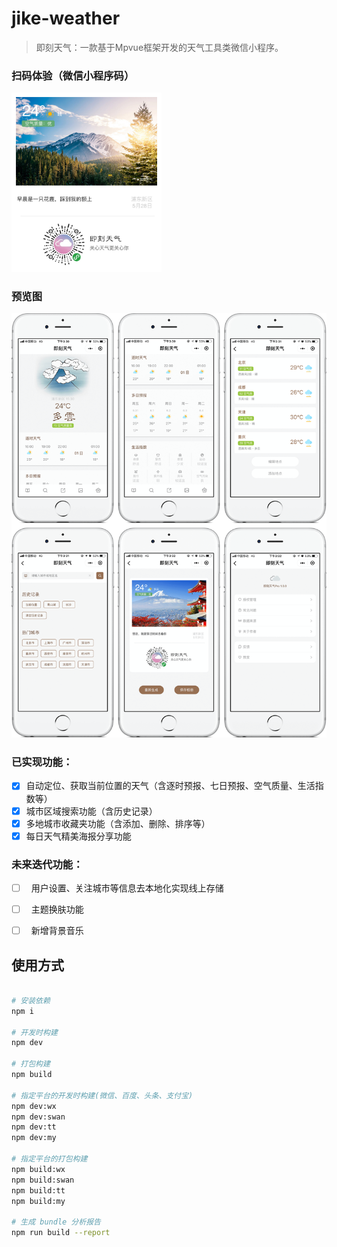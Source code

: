 # jike-weather

> 即刻天气：一款基于Mpvue框架开发的天气工具类微信小程序。

### 扫码体验（微信小程序码）
<img src="https://github.com/JeanwayHwang/jike-weather/blob/master/asset/xcx_code.png" width="240" alt="微信小程序码">

### 预览图
<img src="https://github.com/JeanwayHwang/jike-weather/blob/master/asset/shotscreen.png" width="700" alt="小程序截屏">

### 已实现功能：
- [x]   自动定位、获取当前位置的天气（含逐时预报、七日预报、空气质量、生活指数等）
- [x]   城市区域搜索功能（含历史记录）
- [x]   多地城市收藏夹功能（含添加、删除、排序等）
- [x]   每日天气精美海报分享功能

### 未来迭代功能：
- [ ]   用户设置、关注城市等信息去本地化实现线上存储
- [ ]   主题换肤功能
- [ ]   新增背景音乐


## 使用方式

``` bash

# 安装依赖
npm i

# 开发时构建
npm dev

# 打包构建
npm build

# 指定平台的开发时构建(微信、百度、头条、支付宝)
npm dev:wx
npm dev:swan
npm dev:tt
npm dev:my

# 指定平台的打包构建
npm build:wx
npm build:swan
npm build:tt
npm build:my

# 生成 bundle 分析报告
npm run build --report
```